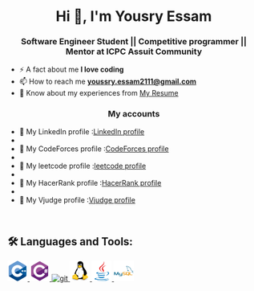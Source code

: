 <h1 align="center">Hi 👋, I'm Yousry Essam</h1>
<h3 align="center">Software Engineer Student || Competitive programmer || Mentor at ICPC Assuit Community </h3>

- ⚡ A fact about me **I love coding**
- 📫 How to reach me **youssry.essam2111@gmail.com**
- 📄 Know about my experiences from <a href="https://drive.google.com/drive/folders/1Z73y3BaZLPars2UJrMFBgqyng6VEb1lJ?usp=sharing">My Resume</a>

<p align="left"> 
<h3 align="center">My accounts</h3>

- 📝 My LinkedIn profile :<a href="https://www.linkedin.com/in/yousryessam">LinkedIn profile</a>
- <br>
- 📝 My CodeForces profile :<a href="https://codeforces.com/profile/Yousry_Essam">CodeForces profile</a>
- <br>
- 📝 My leetcode profile :<a href="https://leetcode.com/Yousry_Essam/">leetcode profile</a>
- <br>
- 📝 My HacerRank profile :<a href="https://www.hackerrank.com/Yousry_Essam">HacerRank profile</a>
- <br>
- 📝 My Vjudge profile :<a href="https://vjudge.net/user/yousry21">Vjudge profile</a>
<br>
</p>




<h2 align="left">🛠️ Languages and Tools:</h2>
<p align="left">  
  <a href="https://www.w3schools.com/cpp/" target="_blank" rel="noreferrer"> <img src="https://raw.githubusercontent.com/devicons/devicon/master/icons/cplusplus/cplusplus-original.svg" alt="cplusplus" width="40" height="40"/> </a> 
  <a href="https://www.w3schools.com/cs/" target="_blank" rel="noreferrer"> <img src="https://raw.githubusercontent.com/devicons/devicon/master/icons/csharp/csharp-original.svg" alt="csharp" width="40" height="40"/> </a> 
  <a href="https://git-scm.com/" target="_blank" rel="noreferrer"> <img src="https://www.vectorlogo.zone/logos/git-scm/git-scm-icon.svg" alt="git" width="40" height="40"/> </a>
  <a href="https://www.linux.org/" target="_blank" rel="noreferrer"> <img src="https://raw.githubusercontent.com/devicons/devicon/master/icons/linux/linux-original.svg" alt="linux" width="40" height="40"/> </a>  
  <a href="https://www.java.com" target="_blank" rel="noreferrer"> <img src="https://raw.githubusercontent.com/devicons/devicon/master/icons/java/java-original.svg" alt="java" width="40" height="40"/> </a> 
  <a href="https://www.mysql.com/" target="_blank" rel="noreferrer"> <img src="https://raw.githubusercontent.com/devicons/devicon/master/icons/mysql/mysql-original-wordmark.svg" alt="mysql" width="40" height="40"/> </a> 
</p>
